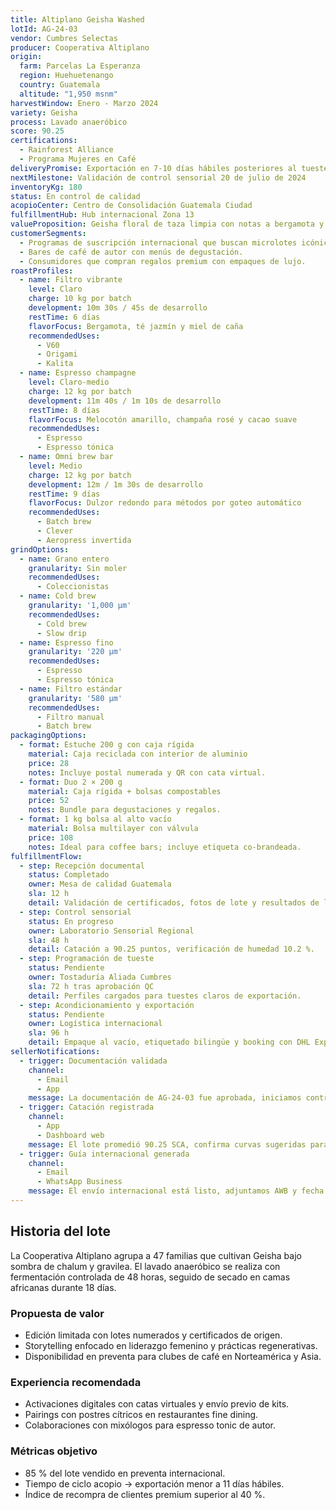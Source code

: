 ```yaml
---
title: Altiplano Geisha Washed
lotId: AG-24-03
vendor: Cumbres Selectas
producer: Cooperativa Altiplano
origin:
  farm: Parcelas La Esperanza
  region: Huehuetenango
  country: Guatemala
  altitude: "1,950 msnm"
harvestWindow: Enero - Marzo 2024
variety: Geisha
process: Lavado anaeróbico
score: 90.25
certifications:
  - Rainforest Alliance
  - Programa Mujeres en Café
deliveryPromise: Exportación en 7-10 días hábiles posteriores al tueste
nextMilestone: Validación de control sensorial 20 de julio de 2024
inventoryKg: 180
status: En control de calidad
acopioCenter: Centro de Consolidación Guatemala Ciudad
fulfillmentHub: Hub internacional Zona 13
valueProposition: Geisha floral de taza limpia con notas a bergamota y miel de caña, ideal para ediciones limitadas.
customerSegments:
  - Programas de suscripción internacional que buscan microlotes icónicos.
  - Bares de café de autor con menús de degustación.
  - Consumidores que compran regalos premium con empaques de lujo.
roastProfiles:
  - name: Filtro vibrante
    level: Claro
    charge: 10 kg por batch
    development: 10m 30s / 45s de desarrollo
    restTime: 6 días
    flavorFocus: Bergamota, té jazmín y miel de caña
    recommendedUses:
      - V60
      - Origami
      - Kalita
  - name: Espresso champagne
    level: Claro-medio
    charge: 12 kg por batch
    development: 11m 40s / 1m 10s de desarrollo
    restTime: 8 días
    flavorFocus: Melocotón amarillo, champaña rosé y cacao suave
    recommendedUses:
      - Espresso
      - Espresso tónica
  - name: Omni brew bar
    level: Medio
    charge: 12 kg por batch
    development: 12m / 1m 30s de desarrollo
    restTime: 9 días
    flavorFocus: Dulzor redondo para métodos por goteo automático
    recommendedUses:
      - Batch brew
      - Clever
      - Aeropress invertida
grindOptions:
  - name: Grano entero
    granularity: Sin moler
    recommendedUses:
      - Coleccionistas
  - name: Cold brew
    granularity: '1,000 µm'
    recommendedUses:
      - Cold brew
      - Slow drip
  - name: Espresso fino
    granularity: '220 µm'
    recommendedUses:
      - Espresso
      - Espresso tónica
  - name: Filtro estándar
    granularity: '580 µm'
    recommendedUses:
      - Filtro manual
      - Batch brew
packagingOptions:
  - format: Estuche 200 g con caja rígida
    material: Caja reciclada con interior de aluminio
    price: 28
    notes: Incluye postal numerada y QR con cata virtual.
  - format: Duo 2 × 200 g
    material: Caja rígida + bolsas compostables
    price: 52
    notes: Bundle para degustaciones y regalos.
  - format: 1 kg bolsa al alto vacío
    material: Bolsa multilayer con válvula
    price: 108
    notes: Ideal para coffee bars; incluye etiqueta co-brandeada.
fulfillmentFlow:
  - step: Recepción documental
    status: Completado
    owner: Mesa de calidad Guatemala
    sla: 12 h
    detail: Validación de certificados, fotos de lote y resultados de laboratorio.
  - step: Control sensorial
    status: En progreso
    owner: Laboratorio Sensorial Regional
    sla: 48 h
    detail: Catación a 90.25 puntos, verificación de humedad 10.2 %.
  - step: Programación de tueste
    status: Pendiente
    owner: Tostaduría Aliada Cumbres
    sla: 72 h tras aprobación QC
    detail: Perfiles cargados para tuestes claros de exportación.
  - step: Acondicionamiento y exportación
    status: Pendiente
    owner: Logística internacional
    sla: 96 h
    detail: Empaque al vacío, etiquetado bilingüe y booking con DHL Express.
sellerNotifications:
  - trigger: Documentación validada
    channel:
      - Email
      - App
    message: La documentación de AG-24-03 fue aprobada, iniciamos control sensorial.
  - trigger: Catación registrada
    channel:
      - App
      - Dashboard web
    message: El lote promedió 90.25 SCA, confirma curvas sugeridas para exportación.
  - trigger: Guía internacional generada
    channel:
      - Email
      - WhatsApp Business
    message: El envío internacional está listo, adjuntamos AWB y fecha de recolección.
---
```


## Historia del lote
La Cooperativa Altiplano agrupa a 47 familias que cultivan Geisha bajo sombra de chalum y gravilea. El lavado anaeróbico se realiza con fermentación controlada de 48 horas, seguido de secado en camas africanas durante 18 días.

### Propuesta de valor
- Edición limitada con lotes numerados y certificados de origen.
- Storytelling enfocado en liderazgo femenino y prácticas regenerativas.
- Disponibilidad en preventa para clubes de café en Norteamérica y Asia.

### Experiencia recomendada
- Activaciones digitales con catas virtuales y envío previo de kits.
- Pairings con postres cítricos en restaurantes fine dining.
- Colaboraciones con mixólogos para espresso tonic de autor.

### Métricas objetivo
- 85 % del lote vendido en preventa internacional.
- Tiempo de ciclo acopio → exportación menor a 11 días hábiles.
- Índice de recompra de clientes premium superior al 40 %.
